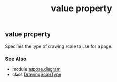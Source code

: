 ﻿---
title: value property
second_title: Aspose.Diagram for Python via .NET API References
description: 
type: docs
weight: 40
url: /python-net/aspose.diagram/drawingscaletype/value/
is_root: false
---

## value property


Specifies the type of drawing scale to use for a page.

### See Also
* module [aspose.diagram](../../)
* class [DrawingScaleType](/diagram/python-net/aspose.diagram/drawingscaletype)
